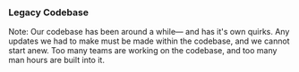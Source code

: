 ### Legacy Codebase

Note: Our codebase has been around a while— and has it's own quirks. Any updates we had to make must be made within the codebase, and we cannot start anew. Too many teams are working on the codebase, and too many man hours are built into it.
